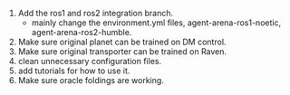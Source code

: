 1. Add the ros1 and ros2 integration branch.
    - mainly change the environment.yml files, agent-arena-ros1-noetic, agent-arena-ros2-humble.
2. Make sure original planet can be trained on DM control.
3. Make sure original transporter can be trained on Raven.
4. clean unnecessary configuration files.
5. add tutorials for how to use it.
6. Make sure oracle foldings are working.
